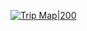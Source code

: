 
[![Trip Map|200](2024SummerWestCoast.jpg)](https://www.google.com/maps/d/u/0/edit?mid=1_OZDNSPk1DXxiky3Y1zIOC2Eu-UWow0&usp=sharing)
